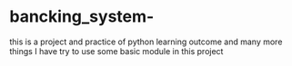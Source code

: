 # bancking_system-
this is a project and  practice of python learning outcome and many more things I have try to use some basic module in this project 
